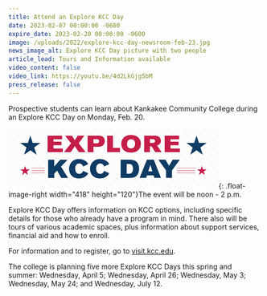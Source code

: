 ```yaml
---
title: Attend an Explore KCC Day
date: 2023-02-07 00:00:00 -0600
expire_date: 2023-02-20 00:00:00 -0600
image: /uploads/2022/explore-kcc-day-newsroom-feb-23.jpg
news_image_alt: Explore KCC Day picture with two people
article_lead: Tours and Information available
video_content: false
video_link: https://youtu.be/4d2LkGjg5bM
press_release: false
---
```

Prospective students can learn about Kankakee Community College during an Explore KCC Day on Monday, Feb. 20.

![](/uploads/2022/explorekccday.png){: .float-image-right width="418" height="120"}The event will be noon - 2 p.m.

Explore KCC Day offers information on KCC options, including specific details for those who already have a program in mind. There also will be tours of various academic spaces, plus information about support services, financial aid and how to enroll.

For information and to register, go to [visit.kcc.edu](http://visit.kcc.edu).

The college is planning five more Explore KCC Days this spring and summer: Wednesday, April 5; Wednesday, April 26; Wednesday, May 3; Wednesday, May 24; and Wednesday, July 12.